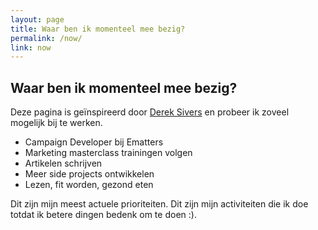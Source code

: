 ```yaml
---
layout: page
title: Waar ben ik momenteel mee bezig?
permalink: /now/
link: now
---
```


<div class="post container">
<div class="">
<h2 class="is-title" style="">Waar ben ik momenteel mee bezig?</h2>
<p class="subtitle">Deze pagina is geïnspireerd door <A href="https://sivers.org/nowff" target="_BLANK">Derek Sivers</a> en probeer ik zoveel mogelijk bij te werken.</p>

<ul>
<li>Campaign Developer bij Ematters</li>
<li>Marketing masterclass trainingen volgen</li>
<li>Artikelen schrijven</li>
<li>Meer side projects ontwikkelen</li>
<li>Lezen, fit worden, gezond eten</li>
</ul>

<p>
Dit zijn mijn meest actuele prioriteiten. Dit zijn mijn activiteiten die ik doe totdat ik betere dingen bedenk om te doen :).
</p>
</div>



